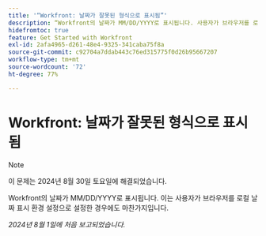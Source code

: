 ```yaml
---
title: '“Workfront: 날짜가 잘못된 형식으로 표시됨”'
description: “Workfront의 날짜가 MM/DD/YYYY로 표시됩니다. 사용자가 브라우저를 로컬 날짜 표시 기본 설정으로 설정한 경우에도 마찬가지입니다."
hidefromtoc: true
feature: Get Started with Workfront
exl-id: 2afa4965-d261-48e4-9325-341caba75f8a
source-git-commit: c92704a7ddab443c76ed315775f0d26b95667207
workflow-type: tm+mt
source-wordcount: '72'
ht-degree: 77%

---
```


# Workfront: 날짜가 잘못된 형식으로 표시됨

>[!NOTE]
>
>이 문제는 2024년 8월 30일 토요일에 해결되었습니다.

Workfront의 날짜가 MM/DD/YYYY로 표시됩니다. 이는 사용자가 브라우저를 로컬 날짜 표시 환경 설정으로 설정한 경우에도 마찬가지입니다.

_2024년 8월 1일에 처음 보고되었습니다._
